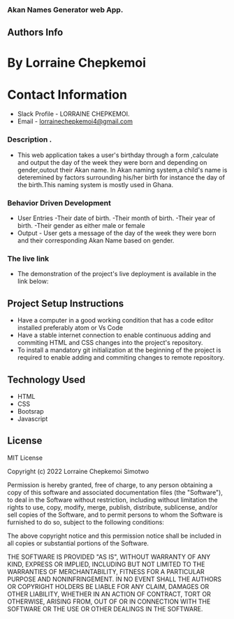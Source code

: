 ### Akan Names Generator web App.
## Authors Info
# By Lorraine Chepkemoi
# Contact Information

* Slack Profile - LORRAINE CHEPKEMOI.
* Email - lorrainechepkemoi4@gmail.com
### Description .
* This web application takes a user's birthday through a form ,calculate and output the day of the week they were born and depending on gender,outout their Akan name.
In Akan naming system,a child's name is deteremined by factors surrounding his/her birth for instance the day of the birth.This naming system is mostly used in Ghana.
### Behavior Driven Development
* User Entries -Their date of birth.
               -Their month of birth.
               -Their year of birth.
               -Their gender as either male or female
* Output  - User gets a message of the day of the week  they were born and their corresponding Akan Name based on gender.

### The live link
* The demonstration of the project's live deployment is available in the link below:
[]()
## Project Setup Instructions
* Have a computer in a good working  condition that has a code editor installed preferably atom or Vs Code
* Have a stable internet connection to enable continuous adding and commiting HTML and CSS changes into the project's repository. 
* To install a mandatory git initialization at the beginning of the project is required to enable adding and commiting changes to remote repository.
## Technology Used
* HTML 
* CSS
* Bootsrap
* Javascript
## License
MIT License

Copyright (c) 2022 Lorraine Chepkemoi Simotwo

Permission is hereby granted, free of charge, to any person obtaining a copy
of this software and associated documentation files (the "Software"), to deal
in the Software without restriction, including without limitation the rights
to use, copy, modify, merge, publish, distribute, sublicense, and/or sell
copies of the Software, and to permit persons to whom the Software is
furnished to do so, subject to the following conditions:

The above copyright notice and this permission notice shall be included in all
copies or substantial portions of the Software.

THE SOFTWARE IS PROVIDED "AS IS", WITHOUT WARRANTY OF ANY KIND, EXPRESS OR
IMPLIED, INCLUDING BUT NOT LIMITED TO THE WARRANTIES OF MERCHANTABILITY,
FITNESS FOR A PARTICULAR PURPOSE AND NONINFRINGEMENT. IN NO EVENT SHALL THE
AUTHORS OR COPYRIGHT HOLDERS BE LIABLE FOR ANY CLAIM, DAMAGES OR OTHER
LIABILITY, WHETHER IN AN ACTION OF CONTRACT, TORT OR OTHERWISE, ARISING FROM,
OUT OF OR IN CONNECTION WITH THE SOFTWARE OR THE USE OR OTHER DEALINGS IN THE
SOFTWARE.